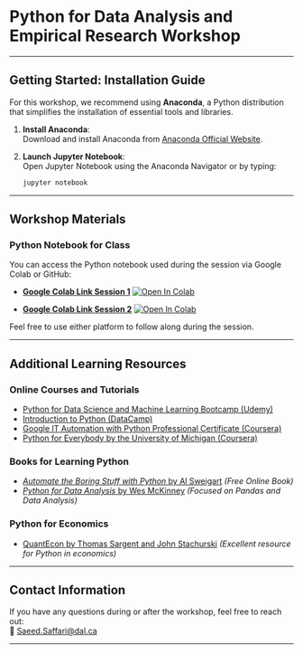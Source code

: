 # Python for Data Analysis and Empirical Research Workshop


---

## **Getting Started: Installation Guide**

For this workshop, we recommend using **Anaconda**, a Python distribution that simplifies the installation of essential tools and libraries.  


1. **Install Anaconda**:  
   Download and install Anaconda from [Anaconda Official Website](https://www.anaconda.com/products/distribution).  

2. **Launch Jupyter Notebook**:  
   Open Jupyter Notebook using the Anaconda Navigator or by typing:  
   ```bash
   jupyter notebook
   ```
   
---

## **Workshop Materials**

### **Python Notebook for Class**  
You can access the Python notebook used during the session via Google Colab or GitHub:

- [**Google Colab Link Session 1**](https://github.com/saeed-saffari/R_Python_workshop_ARDC_Win_2025/blob/main/Python%20Sessions/1-%20Intro%20Python%20-%20Session%201.ipynb) [![Open In Colab](https://colab.research.google.com/assets/colab-badge.svg)](https://colab.research.google.com/github/saeed-saffari/R_Python_workshop_ARDC_Win_2025/blob/main/Python%20Sessions/1-%20Intro%20Python%20-%20Session%201.ipynb)
 
- [**Google Colab Link Session 2**](https://github.com/saeed-saffari/R_Python_workshop_ARDC_Win_2025/blob/main/Python%20Sessions/2-%20Intro%20Python%20-%20Session%202.ipynb) [![Open In Colab](https://colab.research.google.com/assets/colab-badge.svg)](https://colab.research.google.com/github/saeed-saffari/R_Python_workshop_ARDC_Win_2025/blob/main/Python%20Sessions/2-%20Intro%20Python%20-%20Session%202.ipynb)





Feel free to use either platform to follow along during the session.

---

## **Additional Learning Resources**

### **Online Courses and Tutorials**
- [Python for Data Science and Machine Learning Bootcamp (Udemy)](https://www.udemy.com/course/python-for-data-science-and-machine-learning-bootcamp/)
- [Introduction to Python (DataCamp)](https://www.datacamp.com/courses/intro-to-python-for-data-science)
- [Google IT Automation with Python Professional Certificate (Coursera)](https://www.coursera.org/professional-certificates/google-it-automation)
- [Python for Everybody by the University of Michigan (Coursera)](https://www.coursera.org/specializations/python)

### **Books for Learning Python**
- [*Automate the Boring Stuff with Python* by Al Sweigart](https://automatetheboringstuff.com/) *(Free Online Book)*  
- [*Python for Data Analysis* by Wes McKinney](https://wesmckinney.com/pages/book.html) *(Focused on Pandas and Data Analysis)*  

### **Python for Economics**
- [QuantEcon by Thomas Sargent and John Stachurski](https://quantecon.org/) *(Excellent resource for Python in economics)*

---

## **Contact Information**  
If you have any questions during or after the workshop, feel free to reach out:  
📧 Saeed.Saffari@dal.ca  

---
